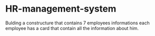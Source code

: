 # HR-management-system
Bulding a constructure that contains 7 employees informations
each employee has a card that contain all the information about him.
